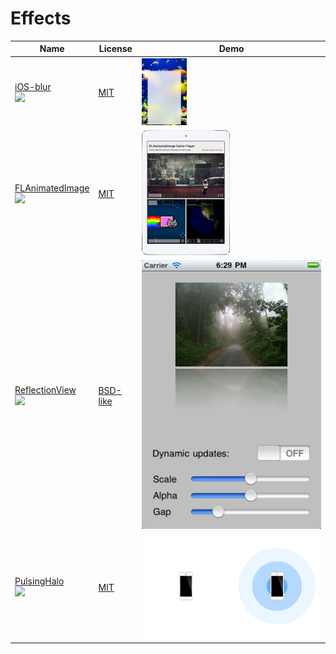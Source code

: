Effects
=====================
Name | License | Demo
--- | --- | ---
[iOS-blur](https://github.com/JagCesar/iOS-blur) <br> [![](http://gh-btns.cjwirth.com/stars/JagCesar/iOS-blur)](https://github.com/JagCesar/iOS-blur/stargazers) | [MIT] | <img src="/assets/iOS-blur1.png" width="25%">
[FLAnimatedImage](https://github.com/Flipboard/FLAnimatedImage) <br> [![](http://gh-btns.cjwirth.com/stars/Flipboard/FLAnimatedImage)](https://github.com/Flipboard/FLAnimatedImage/stargazers) | [MIT] | <img src="/assets/FLAnimatedImage1.gif" width="49%">
[ReflectionView](https://github.com/nicklockwood/ReflectionView) <br> [![](http://gh-btns.cjwirth.com/stars/nicklockwood/ReflectionView)](https://github.com/nicklockwood/ReflectionView/stargazers) | [BSD-like](https://github.com/nicklockwood/ReflectionView/blob/master/LICENCE.md) | <img src="/assets/ReflectionView1.jpg">
[PulsingHalo](https://github.com/shu223/PulsingHalo) <br> [![](http://gh-btns.cjwirth.com/stars/shu223/PulsingHalo)](https://github.com/shu223/PulsingHalo/stargazers) | [MIT] | <img src="/assets/PulsingHalo1.gif">

[MIT]: (http://opensource.org/licenses/MIT)
[Apache License v2]: (https://www.apache.org/licenses/LICENSE-2.0)
[BSD-2]: (http://opensource.org/licenses/BSD-2-Clause)
[BSD-3]: (http://opensource.org/licenses/BSD-3-Clause) 
